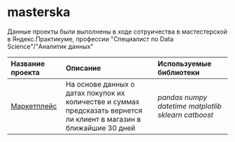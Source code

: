 # masterska
Данные проекты были выполнены в ходе сотруичества в мастестерской в Яндекс.Практикуме, профессии "Специалист по Data Science"/"Аналитик данных" 

| Название проекта | Описание | Используемые библиотеки | 
| :---------------------- | :---------------------- | :---------------------- |
| [Маркетплейс](https://github.com/AlexeyBrs/PortfolioDS/tree/main/Project1) | На основе данных о датах покупок их количестве и суммах предсказать вернется ли клиент в магазин в ближайшие 30 дней  | *pandas* *numpy* *datetime* *matplotlib* *sklearn* *catboost* |
